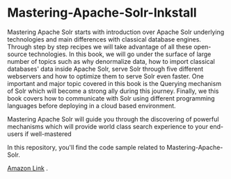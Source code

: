 Mastering-Apache-Solr-Inkstall
==============================

Mastering Apache Solr starts with introduction over Apache Solr underlying technologies and main differences with classical database engines. Through step by step recipes we will take advantage of all these open-source technologies.
In this book, we will go under the surface of large number of topics such as why denormalize data, how to import classical databases' data inside Apache Solr, serve Solr through five different webservers and how to optimize them to serve Solr even faster. One important and major topic covered in this book is the Querying mechanism of Solr which will become a strong ally during this journey. Finally, we this book covers how to communicate with Solr using different programming languages before deploying in a cloud based environment.

Mastering Apache Solr will guide you through the discovering of powerful mechanisms which will provide world class search experience to your end-users if well-mastered 

In this repository, you'll find the code sample related to Mastering-Apache-Solr.

[Amazon Link](http://www.amazon.ca/Mastering-Apache-Solr-practical-guide-ebook/dp/8192784509/ref=sr_1_1_twi_2_pap?ie=UTF8&qid=1429101969&sr=8-1&keywords=nayrolles) .
